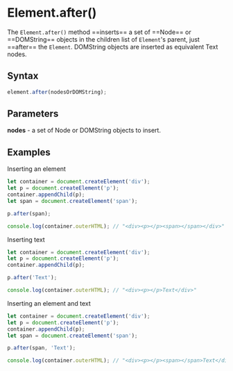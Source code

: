 # Element.after()

The `Element.after()` method ==inserts== a set of ==Node== or ==DOMString== objects in the children list of `Element`'s parent, just ==after== the `Element`. DOMString objects are inserted as equivalent Text nodes.

## Syntax

```js
element.after(nodesOrDOMString);
```

## Parameters

**nodes** - a set of Node or DOMString objects to insert.

## Examples

Inserting an element

```js
let container = document.createElement('div');
let p = document.createElement('p');
container.appendChild(p);
let span = document.createElement('span');

p.after(span);

console.log(container.outerHTML); // "<div><p></p><span></span></div>"
```

Inserting text

```js
let container = document.createElement('div');
let p = document.createElement('p');
container.appendChild(p);

p.after('Text');

console.log(container.outerHTML); // "<div><p></p>Text</div>"
```

Inserting an element and text

```js
let container = document.createElement('div');
let p = document.createElement('p');
container.appendChild(p);
let span = document.createElement('span');

p.after(span, 'Text');

console.log(container.outerHTML); // "<div><p></p><span></span>Text</div>"
```
